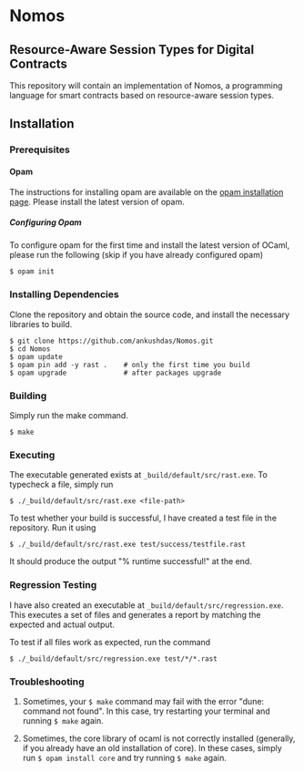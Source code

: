 # Nomos
## Resource-Aware Session Types for Digital Contracts
This repository will contain an implementation of Nomos, a programming language for smart contracts based on resource-aware session types.

## Installation

### Prerequisites

#### Opam
The instructions for installing opam are available on the [opam installation page](https://opam.ocaml.org/doc/Install.html). Please install the latest version of opam.

##### Configuring Opam
To configure opam for the first time and install the latest version of OCaml, please run the following (skip if you have already configured opam)
```
$ opam init
```

### Installing Dependencies
Clone the repository and obtain the source code, and install the necessary libraries to build.
```
$ git clone https://github.com/ankushdas/Nomos.git
$ cd Nomos
$ opam update
$ opam pin add -y rast .    # only the first time you build
$ opam upgrade              # after packages upgrade
```

### Building
Simply run the make command.
```
$ make
```

### Executing
The executable generated exists at `_build/default/src/rast.exe`. To typecheck a file, simply run
```
$ ./_build/default/src/rast.exe <file-path>
```

To test whether your build is successful, I have created a test file in the repository. Run it using
```
$ ./_build/default/src/rast.exe test/success/testfile.rast
```
It should produce the output "% runtime successful!" at the end.

### Regression Testing
I have also created an executable at `_build/default/src/regression.exe`. This executes a set of files and generates a report by matching the expected and actual output.

To test if all files work as expected, run the command
```
$ ./_build/default/src/regression.exe test/*/*.rast
```

### Troubleshooting
1. Sometimes, your `$ make` command may fail with the error "dune: command not found". In this case, try restarting your terminal and running `$ make` again.

2. Sometimes, the core library of ocaml is not correctly installed (generally, if you already have an old installation of core). In these cases, simply run `$ opam install core` and try running `$ make` again.
